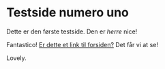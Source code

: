 # Testside numero uno

Dette er den første testside. Den er *herre* nice!

Fantastico! [Er dette et link til forsiden?](readme.html) Det får vi at se!

Lovely.
